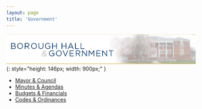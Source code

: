 ```yaml
---
layout: page
title: 'Government'
---
```


<style>
.page-content ul {
  font-size: 150%;
  line-height: 2;
}
</style>

![Borough Hall & Government](borough-hall-govt.jpg)
{: style="height: 146px; width: 900px;" }

* [Mayor & Council](mayor-council/)
* [Minutes & Agendas](/departments/borough-clerk/minutes-and-agendas/)
* [Budgets & Financials](/departments/finance/budgets-financials/)
* [Codes & Ordinances](/borough-codes-ordinances/)

